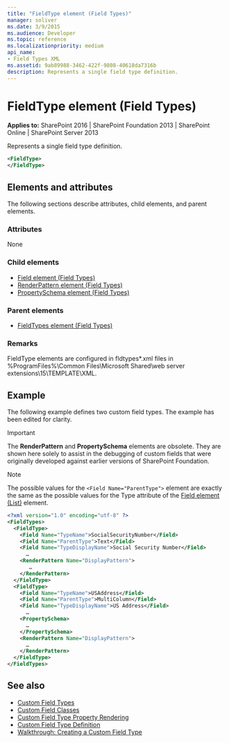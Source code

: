 ```yaml
---
title: "FieldType element (Field Types)"
manager: soliver
ms.date: 3/9/2015
ms.audience: Developer
ms.topic: reference
ms.localizationpriority: medium
api_name:
- Field Types XML
ms.assetid: 9ab89988-3462-422f-9808-40618da7316b
description: Represents a single field type definition.
---
```


# FieldType element (Field Types)

**Applies to:** SharePoint 2016 | SharePoint Foundation 2013 | SharePoint Online | SharePoint Server 2013

Represents a single field type definition.

```XML
<FieldType>
</FieldType>
```

## Elements and attributes

The following sections describe attributes, child elements, and parent elements.

### Attributes

None

### Child elements

- [Field element (Field Types)](field-element-field-types.md)
- [RenderPattern element (Field Types)](renderpattern-element-field-types.md)
- [PropertySchema element (Field Types)](propertyschema-element-field-types.md)

### Parent elements

- [FieldTypes element (Field Types)](fieldtypes-element-field-types.md)

### Remarks

FieldType elements are configured in fldtypes\*.xml files in %ProgramFiles%\Common Files\Microsoft Shared\web server extensions\15\TEMPLATE\XML.

## Example

The following example defines two custom field types. The example has been edited for clarity.

> [!IMPORTANT]
> The **RenderPattern** and **PropertySchema** elements are obsolete. They are shown here solely to assist in the debugging of custom fields that were originally developed against earlier versions of SharePoint Foundation.

> [!NOTE]
> The possible values for the `<Field Name="ParentType">` element are exactly the same as the possible values for the Type attribute of the [Field element (List)](field-element-list.md) element.

```XML
<?xml version="1.0" encoding="utf-8" ?>
<FieldTypes>
  <FieldType>
    <Field Name="TypeName">SocialSecurityNumber</Field>
    <Field Name="ParentType">Text</Field>
    <Field Name="TypeDisplayName">Social Security Number</Field>
      …
    <RenderPattern Name="DisplayPattern">
       …
    </RenderPattern>
  </FieldType>
  <FieldType>
    <Field Name="TypeName">USAddress</Field>
    <Field Name="ParentType">MultiColumn</Field>
    <Field Name="TypeDisplayName">US Address</Field>
      …
    <PropertySchema>
      …
    </PropertySchema>
    <RenderPattern Name="DisplayPattern">
      …
    </RenderPattern>
  </FieldType>
</FieldTypes>
```

## See also

- [Custom Field Types](https://msdn.microsoft.com/library/1345b345-226d-443a-918f-af123a3c7b13%28Office.15%29.aspx)
- [Custom Field Classes](https://msdn.microsoft.com/library/436a9d9b-7a6f-4e8f-86e8-f42ded85c069%28Office.15%29.aspx)
- [Custom Field Type Property Rendering](https://msdn.microsoft.com/library/a959ad5b-6f3a-462c-80b9-e2d00bb0d62a%28Office.15%29.aspx)
- [Custom Field Type Definition](https://msdn.microsoft.com/library/b3315997-671f-4c29-9518-48cc4592f205%28Office.15%29.aspx)
- [Walkthrough: Creating a Custom Field Type](https://msdn.microsoft.com/library/089a1b8a-cafc-4050-b445-16650602fe4f%28Office.15%29.aspx)
